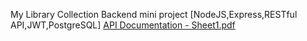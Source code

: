 My Library Collection Backend mini project [NodeJS,Express,RESTful API,JWT,PostgreSQL]
[API Documentation - Sheet1.pdf](https://github.com/user-attachments/files/17820296/API.Documentation.-.Sheet1.pdf)
